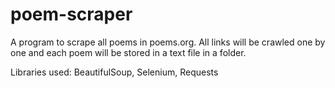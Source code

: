 # poem-scraper

A program to scrape all poems in poems.org. All links will be crawled one by one and each poem will be stored in a text file in a folder.


Libraries used: BeautifulSoup, Selenium, Requests
